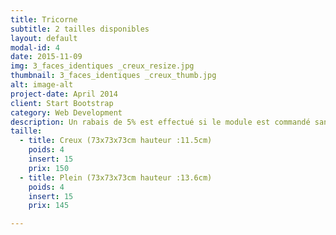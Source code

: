 ```yaml
---
title: Tricorne
subtitle: 2 tailles disponibles
layout: default
modal-id: 4
date: 2015-11-09
img: 3_faces_identiques _creux_resize.jpg
thumbnail: 3_faces_identiques _creux_thumb.jpg
alt: image-alt
project-date: April 2014
client: Start Bootstrap
category: Web Development
description: Un rabais de 5% est effectué si le module est commandé sans inserts.
taille:
  - title: Creux (73x73x73cm hauteur :11.5cm)
    poids: 4
    insert: 15
    prix: 150
  - title: Plein (73x73x73cm hauteur :13.6cm)
    poids: 4
    insert: 15
    prix: 145

---
```

